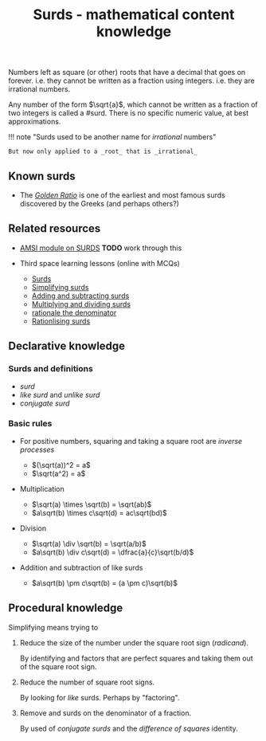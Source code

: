 ﻿---
backlinks:
- title: Add a mathematics template
  url: /colophon/add-a-mathematics-template.html
- title: Mathematical Content Knowledge
  url: /sense/Teaching/Mathematics/mathCK/mathematical-content-knowledge.html
- title: Year 10 Surds warmup
  url: /sense/Teaching/Mathematics/math-lessons-resources/y10-surds-warmup.html
tags: teaching, mathematics, surd
template: math.html
title: Surds - mathematical content knowledge
type: mathContent
---
Numbers left as square (or other) roots that have a decimal that goes on forever. i.e. they cannot be written as a fraction using integers.  i.e. they are irrational numbers.

Any number of the form $\sqrt{a}$, which cannot be written as a fraction of two integers is called a #surd. There is no specific numeric value, at best approximations.

!!! note "Surds used to be another name for _irrational_ numbers"

    But now only applied to a _root_ that is _irrational_

## Known surds

- The [_Golden Ratio_](https://www.mathsisfun.com/numbers/nature-golden-ratio-fibonacci.html) is one of the earliest and most famous surds discovered by the Greeks (and perhaps others?)

## Related resources

- [AMSI module on SURDS](https://amsi.org.au/teacher_modules/Surds.html) **TODO** work through this
- Third space learning lessons (online with MCQs)

    - [Surds](https://thirdspacelearning.com/gcse-maths/number/surds/)
    - [Simplifying surds](https://thirdspacelearning.com/gcse-maths/number/simplifying-surds/)
    - [Adding and subtracting surds](https://thirdspacelearning.com/gcse-maths/number/adding-surds/)
    - [Multiplying and dividing surds](https://thirdspacelearning.com/gcse-maths/number/dividing-surds/)
    - [rationale the denominator](https://thirdspacelearning.com/gcse-maths/number/rationlise-the-denominator/)
    - [Rationlising surds](https://thirdspacelearning.com/gcse-maths/number/rationlising-surds/)

## Declarative knowledge

### Surds and definitions

- _surd_
- _like surd_ and _unlike surd_
- _conjugate surd_

### Basic rules

- For positive numbers, squaring and taking a square root are _inverse processes_

    - $(\sqrt(a))^2 = a$
    - $\sqrt(a^2) = a$

- Multiplication

    - $\sqrt(a) \times \sqrt(b) = \sqrt(ab)$
    - $a\sqrt(b) \times c\sqrt(d) = ac\sqrt(bd)$

- Division 

    - $\sqrt(a) \div \sqrt(b) = \sqrt(a/b)$
    - $a\sqrt(b) \div c\sqrt(d) = \dfrac{a}{c}\sqrt(b/d)$

- Addition and subtraction of like surds
    - $a\sqrt(b) \pm c\sqrt(b) = (a \pm c)\sqrt(b)$


## Procedural knowledge

Simplifying means trying to 

1. Reduce the size of the number under the square root sign (_radicand_).

    By identifying and factors that are perfect squares and taking them out of the square root sign.

2. Reduce the number of square root signs.

    By looking for _like_ surds. Perhaps by "factoring".

3. Remove and surds on the denominator of a fraction.

    By used of _conjugate surds_ and the _difference of squares_ identity.